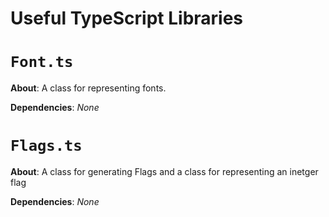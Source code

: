 # Useful TypeScript Libraries

# `Font.ts`
**About**: A class for representing fonts.

**Dependencies**: *None*

# `Flags.ts`
**About**: A class for generating Flags and a class for representing an inetger flag

**Dependencies**: *None*